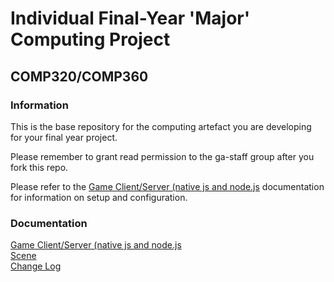 # Individual Final-Year 'Major' Computing Project
## COMP320/COMP360

### Information

This is the base repository for the computing artefact you are developing for your final year project.

Please remember to grant read permission to the ga-staff group after you fork this repo.

Please refer to the [Game Client/Server (native js and node.js](./App/README.md) documentation for information on setup and configuration.

### Documentation
[Game Client/Server (native js and node.js](./App/README.md)  
[Scene](./App/README.SCENES.md)  
[Change Log](./App/CHANGES.md)  
